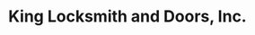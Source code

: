 ---
title: "King Locksmith and Doors, Inc."
url: /silver-spring/king-locksmith-and-doors-inc/
shop: Schlüsseldienst
---